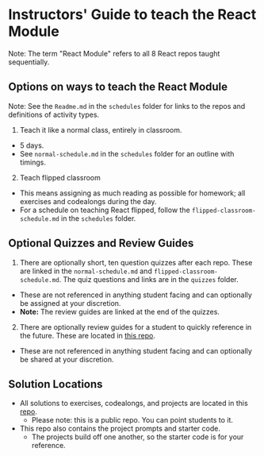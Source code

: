 # Instructors' Guide to teach the React Module

Note: The term "React Module" refers to all 8 React repos taught sequentially.

## Options on ways to teach the React Module
Note: See the `Readme.md` in the `schedules` folder for links to the repos and definitions of activity types.
1. Teach it like a normal class, entirely in classroom.
  - 5 days.
  - See `normal-schedule.md` in the `schedules` folder for an outline with timings.
2. Teach flipped classroom
  - This means assigning as much reading as possible for homework; all exercises and codealongs during the day.
  - For a schedule on teaching React flipped, follow the `flipped-classroom-schedule.md` in the `schedules` folder.

## Optional Quizzes and Review Guides
1. There are optionally short, ten question quizzes after each repo. These are linked in the `normal-schedule.md` and `flipped-classroom-schedule.md`. The quiz questions and links are in the `quizzes` folder.
  - These are not referenced in anything student facing and can optionally be assigned at your discretion.
  - **Note:** The review guides are linked at the end of the quizzes.
2. There are optionally review guides for a student to quickly reference in the future. These are located in [this repo](https://git.generalassemb.ly/education-product/react-review-guides/).
  - These are not referenced in anything student facing and can optionally be shared at your discretion.

## Solution Locations
- All solutions to exercises, codealongs, and projects are located in this [repo](https://git.generalassemb.ly/education-product/React-Exercise-Solutions).
  - Please note: this is a public repo. You can point students to it.
- This repo also contains the project prompts and starter code.
  - The projects build off one another, so the starter code is for your reference.
